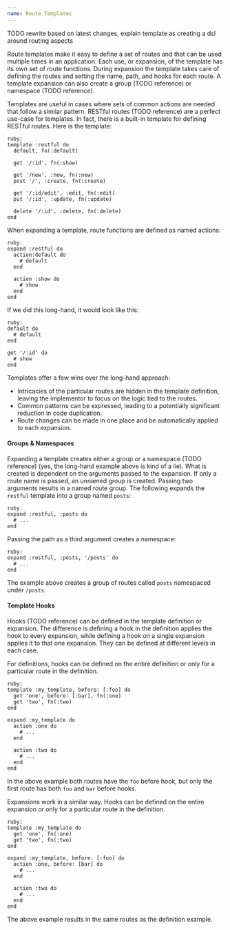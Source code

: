 ```yaml
---
name: Route Templates
---
```


TODO rewrite based on latest changes, explain template as creating a dsl around routing aspects

Route templates make it easy to define a set of routes and that can be used multiple times in an application. Each use, or expansion, of the template has its own set of route functions. During expansion the template takes care of defining the routes and setting the name, path, and hooks for each route. A template expansion can also create a group (TODO reference) or namespace (TODO reference).

Templates are useful in cases where sets of common actions are needed that follow a similar pattern. RESTful routes (TODO reference) are a perfect use-case for templates. In fact, there is a built-in template for defining RESTful routes. Here is the template:

    ruby:
    template :restful do
      default, fn(:default)
      
      get '/:id', fn(:show)

      get '/new', :new, fn(:new)
      post '/', :create, fn(:create)

      get '/:id/edit', :edit, fn(:edit)
      put '/:id', :update, fn(:update)

      delete '/:id', :delete, fn(:delete)
    end

When expanding a template, route functions are defined as named actions:

    ruby:
    expand :restful do
      action:default do
        # default
      end

      action :show do
        # show
      end
    end

If we did this long-hand, it would look like this:

    ruby:
    default do
      # default
    end
      
    get '/:id' do
      # show
    end

Templates offer a few wins over the long-hand approach:

  - Intricacies of the particular routes are hidden in the template definition, leaving the implementor to focus on the logic tied to the routes.
  - Common patterns can be expressed, leading to a potentially significant reduction in code duplication.
  - Route changes can be made in one place and be automatically applied to each expansion.

#### Groups &amp; Namespaces

Expanding a template creates either a group or a namespace (TODO reference) (yes, the long-hand example above is kind of a lie). What is created is dependent on the arguments passed to the expansion. If only a route name is passed, an unnamed group is created. Passing two arguments results in a named route group. The following expands the `restful` template into a group named `posts`:

    ruby:
    expand :restful, :posts do
      # ...
    end

Passing the path as a third argument creates a namespace:

    ruby:
    expand :restful, :posts, '/posts' do
      # ...
    end

The example above creates a group of routes called `posts` namespaced under `/posts`.

#### Template Hooks

Hooks (TODO reference) can be defined in the template definition or expansion. The difference is defining a hook in the definition applies the hook to every expansion, while defining a hook on a single expansion applies it to that one expansion. They can be defined at different levels in each case.

For definitions, hooks can be defined on the entire definition or only for a particular route in the definition.

    ruby:
    template :my_template, before: [:foo] do
      get 'one', before: [:bar], fn(:one)
      get 'two', fn(:two)
    end

    expand :my_template do
      action :one do
        # ...
      end

      action :two do
        # ...
      end
    end

In the above example both routes have the `foo` before hook, but only the first route has both `foo` and `bar` before hooks.

Expansions work in a similar way. Hooks can be defined on the entire expansion or only for a particular route in the definition.

    ruby:
    template :my_template do
      get 'one', fn(:one)
      get 'two', fn(:two)
    end

    expand :my_template, before: [:foo] do
      action :one, before: [bar] do
        # ...
      end

      action :two do
        # ...
      end
    end

The above example results in the same routes as the definition example.
